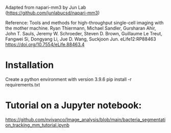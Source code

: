 Adapted from napari-mm3 by Jun Lab (https://github.com/junlabucsd/napari-mm3)

Reference: Tools and methods for high-throughput single-cell imaging with the mother machine. Ryan Thiermann, Michael Sandler, Gursharan Ahir, John T. Sauls, Jeremy W. Schroeder, Steven D. Brown, Guillaume Le Treut, Fangwei Si, Dongyang Li, Jue D. Wang, Suckjoon Jun. eLife12:RP88463 https://doi.org/10.7554/eLife.88463.4

# Installation 
Create a python environment with version 3.9.6
pip install -r requirements.txt

# Tutorial on a Jupyter notebook: 
https://github.com/nvivanco/Image_analysis/blob/main/bacteria_segmentation_tracking_mm_tutorial.ipynb
